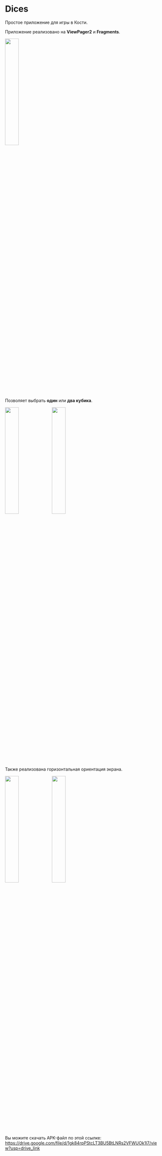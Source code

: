 # Dices

Простое приложение для игры в Кости.

Приложение реализовано на **ViewPager2** и **Fragments**.

<image src="/ScreenShots/1.jpg" width=30% height=30%>

Позволяет выбрать **один** или **два кубика**.

<image src="/ScreenShots/2.jpg" width=30% height=30%>

<image src="/ScreenShots/3.jpg" width=30% height=30%>


Также реализована горизонтальная ориентация экрана.

<image src="/ScreenShots/4.jpg" width=30% height=30%>

<image src="/ScreenShots/5.jpg" width=30% height=30%>




Вы можите скачать APK-файл по этой ссылке:
https://drive.google.com/file/d/1gk84rpPStcLT3BU5BtLNRs2VFWUOk1l7/view?usp=drive_link